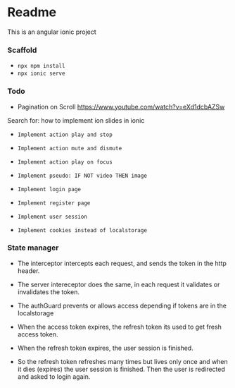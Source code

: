 # Readme

This is an angular ionic project

### Scaffold

- `npx npm install`
- `npx ionic serve`

### Todo
- Pagination on Scroll https://www.youtube.com/watch?v=eXd1dcbAZSw

Search for: how to implement ion slides in ionic

- `Implement action play and stop `
- `Implement action mute and dismute`
- `Implement action play on focus`

- `Implement pseudo: IF NOT video THEN image`

- `Implement login page`
- `Implement register page`

- `Implement user session`
- `Implement cookies instead of localstorage`

### State manager
- The interceptor intercepts each request, and sends the token in the http header.

- The server intereceptor does the same, in each request it validates or invalidates the token.

- The authGuard prevents or allows access depending if tokens are in the localstorage

- When the access token expires, the refresh token its used to get fresh access token.
- When the refresh token expires, the user session is finished.
- So the refresh token refreshes many times but lives only once and when it dies (expires) the user session is finished.
Then the user is redirected and asked to login again.

